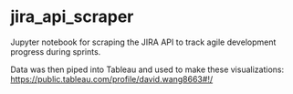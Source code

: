 # jira_api_scraper
Jupyter notebook for scraping the JIRA API to track agile development progress during sprints.

Data was then piped into Tableau and used to make these visualizations: https://public.tableau.com/profile/david.wang8663#!/
